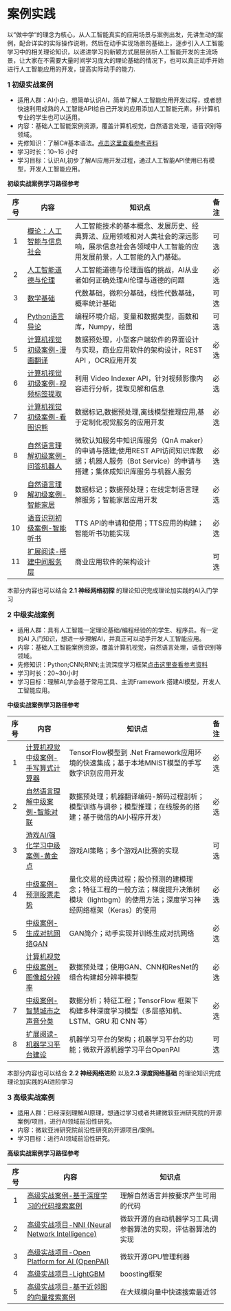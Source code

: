 # 案例实践


以“做中学“的理念为核心，从人工智能真实的应用场景与案例出发，先讲生动的案例，配合详实的实际操作说明，然后在动手实现场景的基础上，逐步引入人工智能学习中的相关理论知识，以递进学习的新颖方式层层剖析人工智能开发的主流场景，让大家在不需要大量时间学习庞大的理论基础的情况下，也可以真正动手开始进行人工智能应用的开发，提高实际动手的能力.

**<font size=3>1 初级实战案例</font>**

- 适用人群：AI小白，想简单认识AI，简单了解人工智能应用开发过程，或者想快速利用成熟的人工智能API给自己开发的应用添加人工智能元素。非计算机专业的学生也可以适用。
- 内容：基础人工智能案例资源，覆盖计算机视觉，自然语言处理，语音识别等领域。
- 先修知识：了解C#基本语法。[点击这里查看参考资料](./先修知识参考阅读.md#C#)
- 学习时长：10~16 小时
- 学习目标：认识AI,初步了解AI应用开发过程，通过人工智能API使用已有模型，开发人工智能应用。

**初级实战案例学习路径参考**

序号|内容|知识点|备注
:--:|-----------|-----------|:---:
1|[概论：人工智能与信息社会](../E-课程集锦/北京大学微软亚洲研究院人工智能与信息社会大纲（MOOC）-北大陈斌.md)|人工智能技术的基本概念、发展历史、经典算法、应用领域和对人类社会的深远影响，展示信息社会各领域中人工智能的应用发展前景，人工智能的入门基础。 |可选
2|[人工智能道德与伦理](./B12-人工智能道德与伦理/7_AI_Ethics.md)|人工智能道德与伦理面临的挑战，AI从业者如何正确处理AI伦理与道德的问题|必选
3|[数学基础](https://github.com/microsoft/ai-edu/tree/master/A-基础教程/A1-PythonBasic/math_intro)|代数基础，微积分基础，线性代数基础，概率统计基础|可选
4|[Python语言导论](https://github.com/microsoft/ai-edu/tree/master/A-基础教程/A1-PythonBasic/py_intro)|编程环境介绍，变量和数据类型，函数和库，Numpy，绘图|可选
5|[计算机视觉初级案例-漫画翻译](./B1-预构建－OCR应用案例－漫画翻译/README.md)|数据预处理，小型客户端软件的界面设计与实现，商业应用软件的架构设计，REST API ，OCR应用开发|必选
6|[计算机视觉初级案例-视频标签提取](./东北大学视频见解应用案例之视频标签提取/README.md)|利用 Video Indexer API，针对视频影像内容进行分析，提取见解和信息|必选
7|[计算机视觉初级案例-看图识熊](./B3-定制化－图像识别应用案例－看图识熊/README.md)|数据标记,数据预处理,离线模型推理应用,基于定制化视觉服务的应用开发|必选
8|[自然语言理解初级案例-问答机器人](./B2-定制化－文字理解应用案例-问答系统和对话机器人服务/README.md)|微软认知服务中知识库服务（QnA maker）的申请与搭建;使用REST API访问知识库数据；机器人服务（Bot Service）的申请与搭建；集体成知识库服务与机器人服务|必选
9|[自然语言理解初级案例-智能家居](./B4-定制化－语言理解应用案例－智能家居/README.md)|数据标记；数据预处理；在线定制语言理解服务；智能家居应用开发|必选
10|[语音识别初级案例-智能听书](./B6-定制化%20-%20语音服务应用案例%20-%20文本朗读应用/README.md)|TTS API的申请和使用；TTS应用的构建；智能听书功能实现|必选
11|[扩展阅读-搭建中间服务层](./B5-扩展阅读-搭建中间服务层/README.md)|商业应用软件的架构设计|可选

本部分内容也可以结合 **2.1 神经网络初探** 的理论知识完成理论加实践的AI入门学习

**<font size=3>2 中级实战案例 </font>**

- 适用人群：具有人工智能一定理论基础/编程经验的的学生、程序员。有一定的AI 入门知识，想进一步理解AI，并真正可以动手开发人工智能应用。
- 内容：基础人工智能案例资源，覆盖计算机视觉，自然语言处理，语音识别等领域。
- 先修知识：Python;CNN;RNN;主流深度学习框架[点击这里查看参考资料](./先修知识参考阅读.md#Python)
- 学习时长：20~30小时
- 学习目标：理解AI,学会基于常用工具、主流Framework 搭建AI模型，开发人工智能应用。

**中级实战案例学习路径参考**

序号|内容|知识点|备注
:--:|-----------|-----------|:---:
1|[计算机视觉中级案例-手写算式计算器](./B9-自构建－图像识别应用案例-手写算式计算器/README.md)| TensorFlow模型到 .Net Framework应用环境的快速集成；基于本地MNIST模型的手写数字识别应用开发|必选
2|[自然语言理解中级案例-智能对联](./B13-AI对联生成案例/README.md)|数据预处理；机器翻译编码-解码过程剖析；模型训练与调参；模型推理；在线服务的搭建；基于微信的AI小程序开发）|必选
3|[游戏AI/强化学习中级案例-黄金点](./B8-自构建－AI游戏开发案例－黄金点游戏/README.md)|游戏AI策略；多个游戏AI比赛的实现|可选
4|[中级案例-预测股票走势](./B11-量化交易案例/README.md)|量化交易的经典过程；股价预测的建模理念；特征工程的一般方法；梯度提升决策树模块（lightbgm）的使用方法；深度学习神经网络框架（Keras）的使用 |必选
5|[中级案例-生成对抗网络GAN](./B15-生成对抗网络/README.md)|GAN简介；动手实现并训练生成对抗网络 |必选
6|[计算机视觉中级案例-图像超分辨率](https://github.com/microsoft/ai-edu/tree/master/B-实践案例/复旦大学城市声音分类-图像超分辨率)|数据预处理；使用GAN、CNN和ResNet的组合构建超分辨率模型|必选
7|[中级案例-智慧城市之声音分类](https://github.com/microsoft/ai-edu/tree/master/B-实践案例/复旦大学城市声音分类-图像超分辨率)|数据分析；特征工程；TensorFlow 框架下构建多种深度学习模型（多层感知机、LSTM、GRU 和 CNN 等） |必选
8|[扩展阅读-机器学习平台建设](./B10-扩展阅读－机器学习平台建设/readme.md)|机器学习平台的架构；机器学习平台的功能；微软开源机器学习平台OpenPAI |可选

本部分内容也可以结合 **2.2 神经网络进阶** 以及**2.3 深度网络基础** 的理论知识完成理论加实践的AI进阶学习

**<font size=3>3 高级实战案例</font>**
- 适用人群：已经深刻理解AI原理，想通过学习或者共建微软亚洲研究院的开源案例/项目，进行AI领域前沿性研究。
- 内容：微软亚洲研究院前沿性研究的开源项目/案例。
- 学习目标：进行AI领域前沿性研究。

**高级实战案例学习路径参考**

序号|内容|知识点
:--:|-----------|-----------
1|[高级实战案例-基于深度学习的代码搜索案例](./B14-基于深度学习的代码搜索案例/README.md)|理解自然语言并按要求产生可用的代码
2|[高级实战项目-NNI (Neural Network Intelligence)](https://github.com/Microsoft/nni)|微软开源的自动机器学习工具;调参器算法的实现，评估器算法的实现
3|[高级实战项目-Open Platform for AI (OpenPAI)](https://github.com/Microsoft/pai)|微软开源GPU管理利器
4|[高级实战项目-LightGBM](https://github.com/Microsoft/LightGBM)|boosting框架
5|[高级实战项目-基于近邻图的向量搜索案例](./B16-基于近邻图的向量搜索案例/README.md)|在大规模向量中快速搜索最近邻
